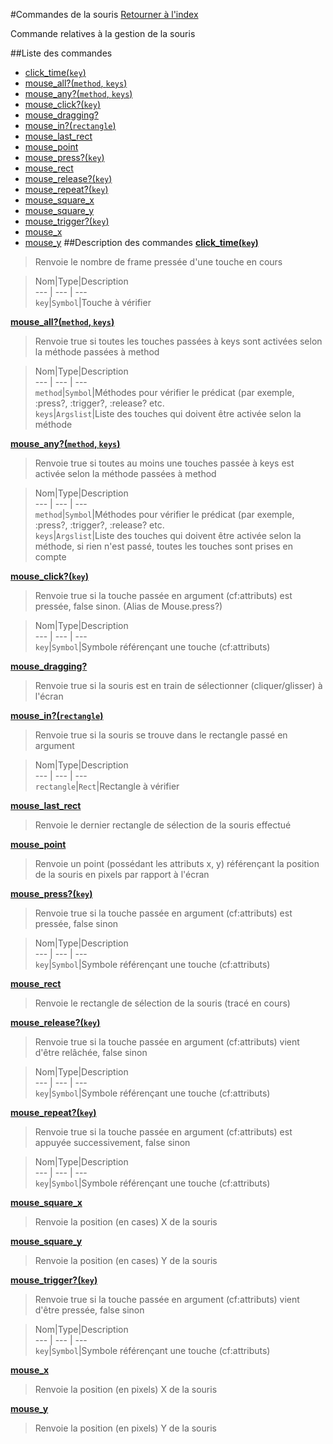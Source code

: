 #Commandes de la souris
[Retourner à l'index](__command_list.md)

Commande relatives à la gestion de la souris

##Liste des commandes
*    [click_time(`key`)](#click_time)
*    [mouse_all?(`method`, `keys`)](#mouse_all?)
*    [mouse_any?(`method`, `keys`)](#mouse_any?)
*    [mouse_click?(`key`)](#mouse_click?)
*    [mouse_dragging?](#mouse_dragging?)
*    [mouse_in?(`rectangle`)](#mouse_in?)
*    [mouse_last_rect](#mouse_last_rect)
*    [mouse_point](#mouse_point)
*    [mouse_press?(`key`)](#mouse_press?)
*    [mouse_rect](#mouse_rect)
*    [mouse_release?(`key`)](#mouse_release?)
*    [mouse_repeat?(`key`)](#mouse_repeat?)
*    [mouse_square_x](#mouse_square_x)
*    [mouse_square_y](#mouse_square_y)
*    [mouse_trigger?(`key`)](#mouse_trigger?)
*    [mouse_x](#mouse_x)
*    [mouse_y](#mouse_y)
##Description des commandes
[**click_time(`key`)**](#click_time)

> Renvoie le nombre de frame pressée d'une touche en cours

  
> Nom|Type|Description  
--- | --- | ---  
`key`|`Symbol`|Touche à vérifier  


[**mouse_all?(`method`, `keys`)**](#mouse_all?)

> Renvoie true si toutes les touches passées à keys sont activées selon la méthode passées à method

  
> Nom|Type|Description  
--- | --- | ---  
`method`|`Symbol`|Méthodes pour vérifier le prédicat (par exemple, :press?, :trigger?, :release? etc.  
`keys`|`Argslist`|Liste des touches qui doivent être activée selon la méthode  


[**mouse_any?(`method`, `keys`)**](#mouse_any?)

> Renvoie true si toutes au moins une touches passée à keys est activée selon la méthode passées à method

  
> Nom|Type|Description  
--- | --- | ---  
`method`|`Symbol`|Méthodes pour vérifier le prédicat (par exemple, :press?, :trigger?, :release? etc.  
`keys`|`Argslist`|Liste des touches qui doivent être activée selon la méthode, si rien n'est passé, toutes les touches sont prises en compte  


[**mouse_click?(`key`)**](#mouse_click?)

> Renvoie true si la touche passée en argument (cf:attributs) est pressée, false sinon. (Alias de Mouse.press?)

  
> Nom|Type|Description  
--- | --- | ---  
`key`|`Symbol`|Symbole référençant une touche (cf:attributs)  


[**mouse_dragging?**](#mouse_dragging?)

> Renvoie true si la souris est en train de sélectionner (cliquer/glisser) à l'écran

  
> 

[**mouse_in?(`rectangle`)**](#mouse_in?)

> Renvoie true si la souris se trouve dans le rectangle passé en argument

  
> Nom|Type|Description  
--- | --- | ---  
`rectangle`|`Rect`|Rectangle à vérifier  


[**mouse_last_rect**](#mouse_last_rect)

> Renvoie le dernier rectangle de sélection de la souris effectué

  
> 

[**mouse_point**](#mouse_point)

> Renvoie un point (possédant les attributs x, y) référençant la position de la souris en pixels par rapport à l'écran

  
> 

[**mouse_press?(`key`)**](#mouse_press?)

> Renvoie true si la touche passée en argument (cf:attributs) est pressée, false sinon

  
> Nom|Type|Description  
--- | --- | ---  
`key`|`Symbol`|Symbole référençant une touche (cf:attributs)  


[**mouse_rect**](#mouse_rect)

> Renvoie le rectangle de sélection de la souris (tracé en cours)

  
> 

[**mouse_release?(`key`)**](#mouse_release?)

> Renvoie true si la touche passée en argument (cf:attributs) vient d'être relâchée, false sinon

  
> Nom|Type|Description  
--- | --- | ---  
`key`|`Symbol`|Symbole référençant une touche (cf:attributs)  


[**mouse_repeat?(`key`)**](#mouse_repeat?)

> Renvoie true si la touche passée en argument (cf:attributs) est appuyée successivement, false sinon

  
> Nom|Type|Description  
--- | --- | ---  
`key`|`Symbol`|Symbole référençant une touche (cf:attributs)  


[**mouse_square_x**](#mouse_square_x)

> Renvoie la position (en cases) X de la souris

  
> 

[**mouse_square_y**](#mouse_square_y)

> Renvoie la position (en cases) Y de la souris

  
> 

[**mouse_trigger?(`key`)**](#mouse_trigger?)

> Renvoie true si la touche passée en argument (cf:attributs) vient d'être pressée, false sinon

  
> Nom|Type|Description  
--- | --- | ---  
`key`|`Symbol`|Symbole référençant une touche (cf:attributs)  


[**mouse_x**](#mouse_x)

> Renvoie la position (en pixels) X de la souris

  
> 

[**mouse_y**](#mouse_y)

> Renvoie la position (en pixels) Y de la souris

  
> 

